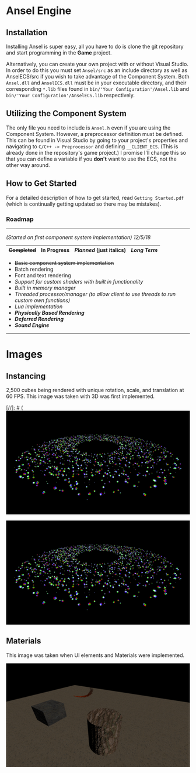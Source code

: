 # Ansel Engine

## Installation
Installing Ansel is super easy, all you have to do is clone the git repository and start programming in the **Game** project. 

Alternatively, you can create your own project with or without Visual Studio. In order to do this you must set `Ansel/src` as an include directory as well as AnselECS/src if you wish to take advantage of the Component System. Both `Ansel.dll` and `AnselECS.dll` must be in your executable directory, and their corresponding `*.lib` files found in `bin/'Your Configuration'/Ansel.lib` and `bin/'Your Configuration'/AnselECS.lib` respectively. 

## Utilizing the Component System

The only file you need to include is `Ansel.h` even if you are using the Component System. However, a preprocessor definition must be defined. This can be found in Visual Studio by going to your project's properties and navigating to `C/C++ -> Preprocessor` and defining `__CLIENT_ECS`. (This is already done in the repository's game project.) I promise I'll change this so that you can define a variable if you **don't** want to use the ECS, not the other way around.

## How to Get Started 

For a detailed description of how to get started, read `Getting Started.pdf` (which is continually getting updated so there may be mistakes).

### Roadmap

---

*(Started on first component system implementation) 12/5/18*

| ~~Completed~~ | In Progress | *Planned* (just italics) | ***Long Term*** |
|-|-|-|-|

+ ~~Basic component system implementation~~
+ Batch rendering
+ Font and text rendering
+ *Support for custom shaders with built in functionality*
+ *Built in memory manager*
+ *Threaded processor/manager (to allow client to use threads to run custom own functions)*
+ *Lua implementation*
+ ***Physically Based Rendering***
+ ***Deferred Rendering***
+ ***Sound Engine***

---

# Images

## Instancing

2,500 cubes being rendered with unique rotation, scale, and translation at 60 FPS. This image was taken with 3D was first implemented. 

[//]: # (![alt text](https://github.com/maxortner01/ansel/blob/master/Images/example1.png)

![alt text](Images/example1.png)

## Materials

This image was taken when UI elements and Materials were implemented.

![alt text](Images/example3.png)

